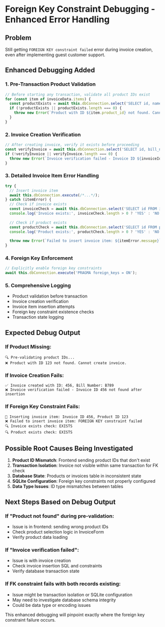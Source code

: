 # Foreign Key Constraint Debugging - Enhanced Error Handling

## Problem
Still getting `FOREIGN KEY constraint failed` error during invoice creation, even after implementing guest customer support.

## Enhanced Debugging Added

### 1. **Pre-Transaction Product Validation**
```javascript
// Before starting any transaction, validate all product IDs exist
for (const item of invoiceData.items) {
  const productExists = await this.dbConnection.select('SELECT id, name FROM products WHERE id = ?', [item.product_id]);
  if (!productExists || productExists.length === 0) {
    throw new Error(`Product with ID ${item.product_id} not found. Cannot create invoice.`);
  }
}
```

### 2. **Invoice Creation Verification**
```javascript
// After creating invoice, verify it exists before proceeding
const verifyInvoice = await this.dbConnection.select('SELECT id, bill_number, customer_id FROM invoices WHERE id = ?', [invoiceId]);
if (!verifyInvoice || verifyInvoice.length === 0) {
  throw new Error(`Invoice verification failed - Invoice ID ${invoiceId} not found after insertion`);
}
```

### 3. **Detailed Invoice Item Error Handling**
```javascript
try {
  // Insert invoice item
  await this.dbConnection.execute(/*...*/);
} catch (itemError) {
  // Check if invoice exists
  const invoiceCheck = await this.dbConnection.select('SELECT id FROM invoices WHERE id = ?', [invoiceId]);
  console.log('Invoice exists:', invoiceCheck.length > 0 ? 'YES' : 'NO');
  
  // Check if product exists
  const productCheck = await this.dbConnection.select('SELECT id FROM products WHERE id = ?', [item.product_id]);
  console.log('Product exists:', productCheck.length > 0 ? 'YES' : 'NO');
  
  throw new Error(`Failed to insert invoice item: ${itemError.message}`);
}
```

### 4. **Foreign Key Enforcement**
```javascript
// Explicitly enable foreign key constraints
await this.dbConnection.execute('PRAGMA foreign_keys = ON');
```

### 5. **Comprehensive Logging**
- Product validation before transaction
- Invoice creation verification
- Invoice item insertion attempts
- Foreign key constraint existence checks
- Transaction state logging

## Expected Debug Output

### If Product Missing:
```
🔍 Pre-validating product IDs...
❌ Product with ID 123 not found. Cannot create invoice.
```

### If Invoice Creation Fails:
```
✅ Invoice created with ID: 456, Bill Number: B789
❌ Invoice verification failed - Invoice ID 456 not found after insertion
```

### If Foreign Key Constraint Fails:
```
🔄 Inserting invoice item: Invoice ID 456, Product ID 123
❌ Failed to insert invoice item: FOREIGN KEY constraint failed
🔍 Invoice exists check: EXISTS
🔍 Product exists check: EXISTS
```

## Possible Root Causes Being Investigated

1. **Product ID Mismatch**: Frontend sending product IDs that don't exist
2. **Transaction Isolation**: Invoice not visible within same transaction for FK check
3. **Database State**: Products or invoices table in inconsistent state
4. **SQLite Configuration**: Foreign key constraints not properly configured
5. **Data Type Issues**: ID type mismatches between tables

## Next Steps Based on Debug Output

### If "Product not found" during pre-validation:
- Issue is in frontend: sending wrong product IDs
- Check product selection logic in InvoiceForm
- Verify product data loading

### If "Invoice verification failed":
- Issue is with invoice creation
- Check invoice insertion SQL and constraints
- Verify database transaction state

### If FK constraint fails with both records existing:
- Issue might be transaction isolation or SQLite configuration
- May need to investigate database schema integrity
- Could be data type or encoding issues

This enhanced debugging will pinpoint exactly where the foreign key constraint failure occurs.
